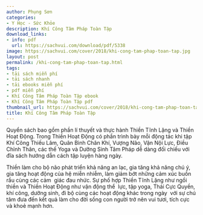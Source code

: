 ```yaml
---
author: Phụng Sơn
categories:
- Y Học - Sức Khỏe
description: Khí Công Tâm Pháp Toàn Tập
download_links:
- info: pdf
  url: https://sachvui.com/download/pdf/5338
image: https://sachvui.com/cover/2018/khi-cong-tam-phap-toan-tap.jpg
layout: post
permalink: /khi-cong-tam-phap-toan-tap.html
tags:
- tải sách miễn phí
- tải sách nhanh
- tải ebooks miễn phí
- pdf miễn phí
- Khí Công Tâm Pháp Toàn Tập ebook
- Khí Công Tâm Pháp Toàn Tập pdf
thumbnail_url: https://sachvui.com/cover/2018/khi-cong-tam-phap-toan-tap.jpg
title: Khí Công Tâm Pháp Toàn Tập
---
```


 <div class="item-desc text-justify"> <p>Quyển sách bao gồm phần lí thuyết và thực hành Thiền Tĩnh Lặng và Thiền Hoạt Động. Trong Thiền Hoạt Động có phần trình bày mỗi động tác khi tập Khí Công Thiếu Lâm, Quân Bình Chân Khí, Vượng Não, Vận Nội Lực, Điều Chỉnh Thân, các thế Yoga và Dưỡng Sinh Tâm Pháp dễ dàng đối chiếu với đĩa sách hướng dẫn cách tập luyện hàng ngày.</p><p>Thiền làm cho bộ não phát triển khả năng an lạc, gia tăng khả năng chú ý, gia tăng hoạt động của hệ miễn nhiễm, làm giảm bớt những cảm xúc buồn rầu cùng các cảm  giác đau nhức. Sự phố hợp Thiền Tĩnh Lặng như ngồi thiền và Thiền Hoạt Động như vận động thể  lực, tập yoga, Thái Cực Quyền, khí công, dưỡng sinh, đi bộ cùng các hoạt động khác trong ngày  với sự chú tâm đưa đến kết quả làm cho đời sống con người trở nên vui tươi, tích cực và khoẻ mạnh hơn.</p> </div>